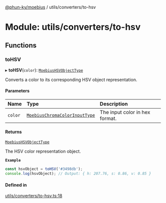 [@phun-ky/moebius](../README.md) / utils/converters/to-hsv

# Module: utils/converters/to-hsv

## Functions

### toHSV

▸ **toHSV**(`color`): [`MoebiusHSVObjectType`](types.md#moebiushsvobjecttype)

Converts a color to its corresponding HSV object representation.

#### Parameters

| Name | Type | Description |
| :------ | :------ | :------ |
| `color` | [`MoebiusChromaColorInputType`](types.md#moebiuschromacolorinputtype) | The input color in hex format. |

#### Returns

[`MoebiusHSVObjectType`](types.md#moebiushsvobjecttype)

The HSV color representation object.

**`Example`**

```ts
const hsvObject = toHSV('#3498db');
console.log(hsvObject); // Output: { h: 207.76, s: 0.86, v: 0.85 }
```

#### Defined in

[utils/converters/to-hsv.ts:18](https://github.com/phun-ky/moebius/blob/main/src/utils/converters/to-hsv.ts#L18)

